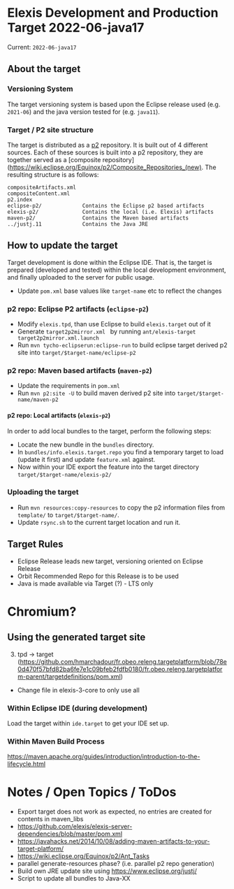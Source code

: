 # Elexis Development and Production Target 2022-06-java17

Current: `2022-06-java17` 

## About the target

### Versioning System

The target versioning system is based upon the Eclipse release used (e.g. `2021-06`) and the java version tested for (e.g. `java11`).

### Target / P2 site structure

The target is distributed as a [p2](https://www.eclipse.org/equinox/p2/) repository. It is built out of 4 different sources.  Each of these sources is built into a p2 repository, they are together served as a [composite repository](https://wiki.eclipse.org/Equinox/p2/Composite_Repositories_(new). The resulting structure is as follows:


	compositeArtifacts.xml	
	compositeContent.xml
	p2.index					
	eclipse-p2/				Contains the Eclipse p2 based artifacts
	elexis-p2/				Contains the local (i.e. Elexis) artifacts
	maven-p2/				Contains the Maven based artifacts
	../justj.11				Contains the Java JRE

## How to update the target

Target development is done within the Eclipse IDE. That is, the target is prepared (developed and tested) within
the local development environment, and finally uploaded to the server for public usage.

* Update `pom.xml` base values like `target-name` etc to reflect the changes

### p2 repo: Eclipse P2 artifacts (`eclipse-p2`)

* Modify `elexis.tpd`, than use Eclipse to build `elexis.target` out of it
* Generate `target2p2mirror.xml ` by running `ant/elexis-target target2p2mirror.xml.launch`
* Run `mvn tycho-eclipserun:eclipse-run` to build eclipse target derived p2 site into `target/$target-name/eclipse-p2` 

### p2 repo: Maven based artifacts (`maven-p2`)

* Update the requirements in `pom.xml`
* Run `mvn p2:site -U` to build maven derived p2 site into `target/$target-name/maven-p2`

#### p2 repo: Local artifacts (`elexis-p2`)

In order to add local bundles to the target, perform the following steps:

* Locate the new bundle in the `bundles` directory.
* In `bundles/info.elexis.target.repo` you find a temporary target to load (update it first) and update `feature.xml` against. 
* Now within your IDE export the feature into the target directory `target/$target-name/elexis-p2/`

### Uploading the target 

* Run `mvn resources:copy-resources` to copy the p2 information files from `template/` to `target/$target-name/`.
* Update `rsync.sh` to the current target location and run it.

## Target Rules

* Eclipse Release leads new target, versioning oriented on Eclipse Release
* Orbit Recommended Repo for this Release is to be used
* Java is made available via Target (?) - LTS only
# Chromium?


## Using the generated target site

3. tpd -> target (https://github.com/hmarchadour/fr.obeo.releng.targetplatform/blob/78e0d470f57bfd82ba6fe7e1c09bfeb2fdfb0180/fr.obeo.releng.targetplatform-parent/targetdefinitions/pom.xml)
* Change file in elexis-3-core to only use all 

### Within Eclipse IDE (during development)

Load the target within `ide.target` to get your IDE set up. 


### Within Maven Build Process

https://maven.apache.org/guides/introduction/introduction-to-the-lifecycle.html




# Notes / Open Topics / ToDos

* Export target does not work as expected, no entries are created for contents in maven_libs
* https://github.com/elexis/elexis-server-dependencies/blob/master/pom.xml
* https://javahacks.net/2014/10/08/adding-maven-artifacts-to-your-target-platform/
* https://wiki.eclipse.org/Equinox/p2/Ant_Tasks
* parallel generate-resources phase? (i.e. parallel p2 repo generation)
* Build own JRE update site using https://www.eclipse.org/justj/
* Script to update all bundles to Java-XX